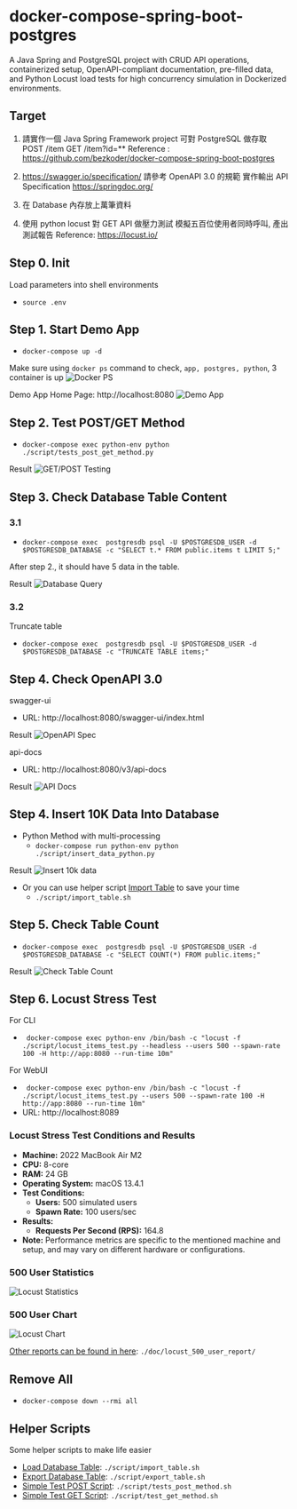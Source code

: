 # docker-compose-spring-boot-postgres
A Java Spring and PostgreSQL project with CRUD API operations, 
containerized setup, OpenAPI-compliant documentation, pre-filled data, 
and Python Locust load tests for high concurrency simulation in Dockerized 
environments.

## Target
1. 請實作一個 Java Spring Framework project
   可對 PostgreSQL 做存取
   POST /item
   GET /item?id=**
   Reference :
   https://github.com/bezkoder/docker-compose-spring-boot-postgres

2. https://swagger.io/specification/
   請參考 OpenAPI 3.0 的規範
   實作輸出 API Specification
   https://springdoc.org/

3. 在 Database 內存放上萬筆資料

4. 使用 python locust 對  GET API 做壓力測試
   模擬五百位使用者同時呼叫, 產出測試報告
   Reference: https://locust.io/

## Step 0. Init
Load parameters into shell environments
- `source .env`

## Step 1. Start Demo App
- `docker-compose up -d`

Make sure using `docker ps` command to check, `app, postgres, python`, 3 container is up
![Docker PS](./doc/docker_ps.png)

Demo App Home Page: http://localhost:8080
![Demo App](./doc/demo_app_homepage.png)


## Step 2. Test POST/GET Method
- `docker-compose exec python-env python ./script/tests_post_get_method.py`

Result
![GET/POST Testing](./doc/post_get_tests.png)


## Step 3. Check Database Table Content
### 3.1
- `docker-compose exec  postgresdb psql -U $POSTGRESDB_USER -d $POSTGRESDB_DATABASE -c "SELECT t.* FROM public.items t LIMIT 5;"`

After step 2., it should have 5 data in the table.

Result
![Database Query](./doc/db_query.png)

### 3.2
Truncate table
- `docker-compose exec  postgresdb psql -U $POSTGRESDB_USER -d $POSTGRESDB_DATABASE -c "TRUNCATE TABLE items;"`

## Step 4. Check OpenAPI 3.0
swagger-ui
- URL: http://localhost:8080/swagger-ui/index.html

Result
![OpenAPI Spec](./doc/openapi_spec.png)

api-docs
- URL: http://localhost:8080/v3/api-docs

Result
![API Docs](./doc/api-docs.png)

## Step 4. Insert 10K Data Into Database
- Python Method with multi-processing
  - `docker-compose run python-env python ./script/insert_data_python.py`

Result
![Insert 10k data](./doc/insert_10k.png)

- Or you can use helper script [Import Table](./script/import_table.sh) to save your time
   - `./script/import_table.sh`

## Step 5. Check Table Count
- `docker-compose exec  postgresdb psql -U $POSTGRESDB_USER -d $POSTGRESDB_DATABASE -c "SELECT COUNT(*) FROM public.items;"`

Result
![Check Table Count](./doc/check_table_count.png)

## Step 6. Locust Stress Test
For CLI
- ` docker-compose exec python-env /bin/bash -c "locust -f ./script/locust_items_test.py --headless --users 500 --spawn-rate 100 -H http://app:8080 --run-time 10m"`

For WebUI
- ` docker-compose exec python-env /bin/bash -c "locust -f ./script/locust_items_test.py --users 500 --spawn-rate 100 -H http://app:8080 --run-time 10m"`
- URL: http://localhost:8089

### Locust Stress Test Conditions and Results

- **Machine:** 2022 MacBook Air M2
- **CPU:** 8-core
- **RAM:** 24 GB
- **Operating System:** macOS 13.4.1
- **Test Conditions:**
   - **Users:** 500 simulated users
   - **Spawn Rate:** 100 users/sec
- **Results:**
   - **Requests Per Second (RPS):** 164.8
- **Note:** Performance metrics are specific to the mentioned machine and 
setup, and may vary on different hardware or configurations.

### 500 User Statistics
![Locust Statistics](./doc/locust_500_user_report/locust_statistics_500_user.png)

### 500 User Chart
![Locust Chart](./doc/locust_500_user_report/locust_chart_500_user.png)

[Other reports can be found in here](./doc/locust_500_user_report/): `./doc/locust_500_user_report/`

## Remove All
- `docker-compose down --rmi all`

## Helper Scripts
Some helper scripts to make life easier
- [Load Database Table](./script/import_table.sh): `./script/import_table.sh`
- [Export Database Table](./script/export_table.sh): `./script/export_table.sh`
- [Simple Test POST Script](./script/tests_post_method.sh): `./script/tests_post_method.sh`
- [Simple Test GET Script](./script/test_get_method.sh): `./script/test_get_method.sh`
